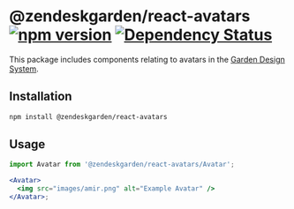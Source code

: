 # @zendeskgarden/react-avatars [![npm version](https://img.shields.io/npm/v/@zendeskgarden/react-avatars.svg?style=flat-square)](https://www.npmjs.com/package/@zendeskgarden/react-avatars) [![Dependency Status](https://img.shields.io/david/zendeskgarden/react-components.svg?path=packages/avatars&style=flat-square)](https://david-dm.org/zendeskgarden/react-components?path=packages/avatars) <!-- markdownlint-disable -->

<!-- markdownlint-enable -->

This package includes components relating to avatars in the
[Garden Design System](http://zendeskgarden.github.io/).

## Installation

```sh
npm install @zendeskgarden/react-avatars
```

## Usage

```jsx static
import Avatar from '@zendeskgarden/react-avatars/Avatar';

<Avatar>
  <img src="images/amir.png" alt="Example Avatar" />
</Avatar>;
```
